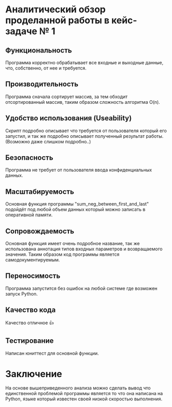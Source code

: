 # Аналитический обзор проделанной работы в кейс-задаче № 1

## Функциональность
Программа корректно обрабатывает все входные и выходные данные, что, собственно, от нее и требуется.

## Производительность
Программа сначала сортирует массив, за тем обходит отсортированный массив, таким образом сложность алгоритма O(n).

## Удобство использования (Useability)
Скрипт подробно описывает что требуется от пользователя который его запустил, и так же подробно описывает полученный результат работы. (Возможно даже слишком подробно..)

## Безопасность
Программа не требует от пользователя ввода конфиденциальных данных.

## Масштабируемость
Основная функция программы "sum_neg_between_first_and_last" подойдёт под любой объем данных который можно записать в оперативной памяти.

## Сопровождаемость
Основная функция имеет очень подробное название, так же использована аннотация типов входных параметров и возвращаемого значения. Таким образом код программы является самодокументируемым.

## Переносимость
Программа запустится без ошибок на любой системе где возможен запуск Python.

## Качество кода
Качество отличное 👍

## Тестирование
Написан юниттест для основной функции.

# Заключение
На основе вышеприведенного анализа можно сделать вывод что единственной проблемой программы является то что она написана на Python, языке который известен своей низкой скоростью выполнения.
